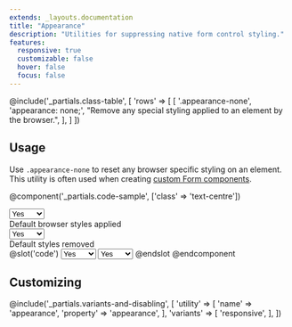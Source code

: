 ```yaml
---
extends: _layouts.documentation
title: "Appearance"
description: "Utilities for suppressing native form control styling."
features:
  responsive: true
  customizable: false
  hover: false
  focus: false
---
```


@include('_partials.class-table', [
  'rows' => [
    [
      '.appearance-none',
      'appearance: none;',
      "Remove any special styling applied to an element by the browser.",
    ],
  ]
])

## Usage

Use `.appearance-none` to reset any browser specific styling on an element. This utility is often used when creating [custom Form components](/docs/examples/forms).

@component('_partials.code-sample', ['class' => 'text-centre'])
<div class="max-w-sm mx-auto">
  <div class="flex my-4">
    <select class="w-16">
      <option>Yes</option>
      <option>No</option>
      <option>Maybe</option>
    </select>
    <div class="mx-4">
      Default browser styles applied
    </div>
  </div>
  <div class="flex my-4">
    <select class="appearance-none w-16">
      <option>Yes</option>
      <option>No</option>
      <option>Maybe</option>
    </select>
    <div class="mx-4">
      Default styles removed
    </div>
  </div>
</div>
@slot('code')
<select>
  <option>Yes</option>
  <option>No</option>
  <option>Maybe</option>
</select>

<select class="appearance-none">
  <option>Yes</option>
  <option>No</option>
  <option>Maybe</option>
</select>
@endslot
@endcomponent

## Customizing

@include('_partials.variants-and-disabling', [
    'utility' => [
        'name' => 'appearance',
        'property' => 'appearance',
    ],
    'variants' => [
        'responsive',
    ],
])
